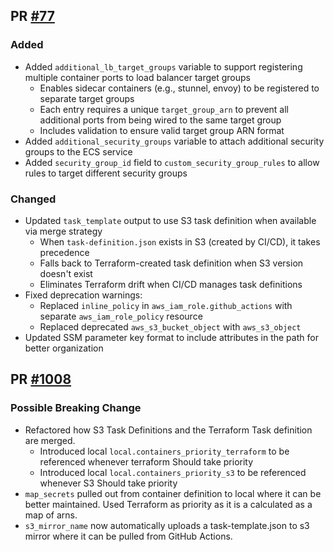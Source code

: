 ## PR [#77](https://github.com/cloudposse-terraform-components/aws-ecs-service/pull/77)

### Added

- Added `additional_lb_target_groups` variable to support registering multiple container ports to load balancer target groups
  - Enables sidecar containers (e.g., stunnel, envoy) to be registered to separate target groups
  - Each entry requires a unique `target_group_arn` to prevent all additional ports from being wired to the same target group
  - Includes validation to ensure valid target group ARN format
- Added `additional_security_groups` variable to attach additional security groups to the ECS service
- Added `security_group_id` field to `custom_security_group_rules` to allow rules to target different security groups

### Changed

- Updated `task_template` output to use S3 task definition when available via merge strategy
  - When `task-definition.json` exists in S3 (created by CI/CD), it takes precedence
  - Falls back to Terraform-created task definition when S3 version doesn't exist
  - Eliminates Terraform drift when CI/CD manages task definitions
- Fixed deprecation warnings:
  - Replaced `inline_policy` in `aws_iam_role.github_actions` with separate `aws_iam_role_policy` resource
  - Replaced deprecated `aws_s3_bucket_object` with `aws_s3_object`
- Updated SSM parameter key format to include attributes in the path for better organization

## PR [#1008](https://github.com/cloudposse/terraform-aws-components/pull/1008)

### Possible Breaking Change

- Refactored how S3 Task Definitions and the Terraform Task definition are merged.
  - Introduced local `local.containers_priority_terraform` to be referenced whenever terraform Should take priority
  - Introduced local `local.containers_priority_s3` to be referenced whenever S3 Should take priority
- `map_secrets` pulled out from container definition to local where it can be better maintained. Used Terraform as
  priority as it is a calculated as a map of arns.
- `s3_mirror_name` now automatically uploads a task-template.json to s3 mirror where it can be pulled from GitHub
  Actions.
